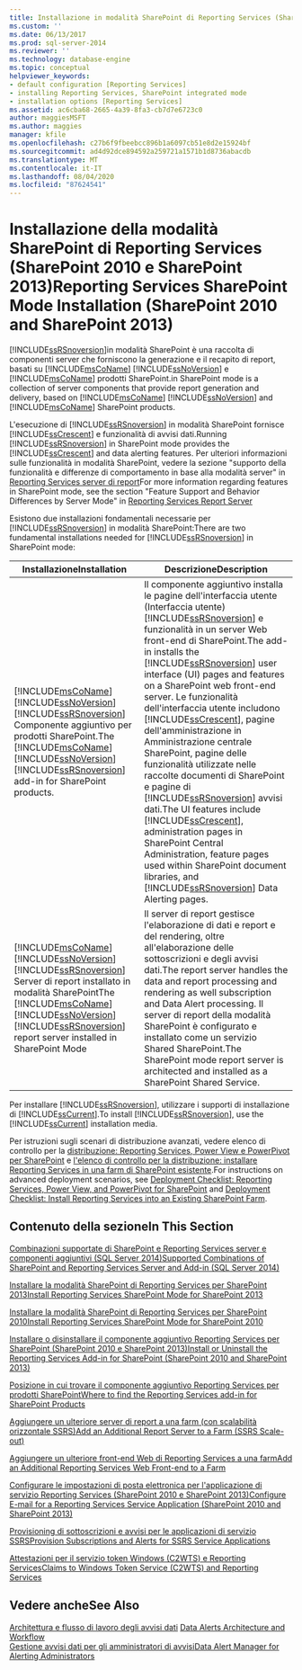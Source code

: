 ```yaml
---
title: Installazione in modalità SharePoint di Reporting Services (SharePoint 2010 e SharePoint 2013) | Microsoft Docs
ms.custom: ''
ms.date: 06/13/2017
ms.prod: sql-server-2014
ms.reviewer: ''
ms.technology: database-engine
ms.topic: conceptual
helpviewer_keywords:
- default configuration [Reporting Services]
- installing Reporting Services, SharePoint integrated mode
- installation options [Reporting Services]
ms.assetid: ac6cba68-2665-4a39-8fa3-cb7d7e6723c0
author: maggiesMSFT
ms.author: maggies
manager: kfile
ms.openlocfilehash: c27b6f9fbeebcc896b1a6097cb51e8d2e15924bf
ms.sourcegitcommit: ad4d92dce894592a259721a1571b1d8736abacdb
ms.translationtype: MT
ms.contentlocale: it-IT
ms.lasthandoff: 08/04/2020
ms.locfileid: "87624541"
---
```

# <a name="reporting-services-sharepoint-mode-installation-sharepoint-2010-and-sharepoint-2013"></a><span data-ttu-id="aac15-102">Installazione della modalità SharePoint di Reporting Services (SharePoint 2010 e SharePoint 2013)</span><span class="sxs-lookup"><span data-stu-id="aac15-102">Reporting Services SharePoint Mode Installation (SharePoint 2010 and SharePoint 2013)</span></span>
  [!INCLUDE[ssRSnoversion](../../includes/ssrsnoversion-md.md)]<span data-ttu-id="aac15-103">in modalità SharePoint è una raccolta di componenti server che forniscono la generazione e il recapito di report, basati su [!INCLUDE[msCoName](../../includes/msconame-md.md)] [!INCLUDE[ssNoVersion](../../includes/ssnoversion-md.md)] e [!INCLUDE[msCoName](../../includes/msconame-md.md)] prodotti SharePoint.</span><span class="sxs-lookup"><span data-stu-id="aac15-103">in SharePoint mode is a collection of server components that provide report generation and delivery, based on [!INCLUDE[msCoName](../../includes/msconame-md.md)] [!INCLUDE[ssNoVersion](../../includes/ssnoversion-md.md)] and [!INCLUDE[msCoName](../../includes/msconame-md.md)] SharePoint products.</span></span>  
  
 <span data-ttu-id="aac15-104">L'esecuzione di [!INCLUDE[ssRSnoversion](../../includes/ssrsnoversion-md.md)] in modalità SharePoint fornisce [!INCLUDE[ssCrescent](../../includes/sscrescent-md.md)] e funzionalità di avvisi dati.</span><span class="sxs-lookup"><span data-stu-id="aac15-104">Running [!INCLUDE[ssRSnoversion](../../includes/ssrsnoversion-md.md)] in SharePoint mode provides the [!INCLUDE[ssCrescent](../../includes/sscrescent-md.md)] and data alerting features.</span></span> <span data-ttu-id="aac15-105">Per ulteriori informazioni sulle funzionalità in modalità SharePoint, vedere la sezione "supporto della funzionalità e differenze di comportamento in base alla modalità server" in [Reporting Services server di report](../reporting-services-report-server.md)</span><span class="sxs-lookup"><span data-stu-id="aac15-105">For more information regarding features in SharePoint mode, see the section "Feature Support and Behavior Differences by Server Mode" in [Reporting Services Report Server](../reporting-services-report-server.md)</span></span>  
  
 <span data-ttu-id="aac15-106">Esistono due installazioni fondamentali necessarie per [!INCLUDE[ssRSnoversion](../../includes/ssrsnoversion-md.md)] in modalità SharePoint:</span><span class="sxs-lookup"><span data-stu-id="aac15-106">There are two fundamental installations needed for [!INCLUDE[ssRSnoversion](../../includes/ssrsnoversion-md.md)] in SharePoint mode:</span></span>  
  
|<span data-ttu-id="aac15-107">Installazione</span><span class="sxs-lookup"><span data-stu-id="aac15-107">Installation</span></span>|<span data-ttu-id="aac15-108">Descrizione</span><span class="sxs-lookup"><span data-stu-id="aac15-108">Description</span></span>|  
|------------------|-----------------|  
|<span data-ttu-id="aac15-109">[!INCLUDE[msCoName](../../includes/msconame-md.md)] [!INCLUDE[ssNoVersion](../../includes/ssnoversion-md.md)] [!INCLUDE[ssRSnoversion](../../includes/ssrsnoversion-md.md)] Componente aggiuntivo per prodotti SharePoint.</span><span class="sxs-lookup"><span data-stu-id="aac15-109">The [!INCLUDE[msCoName](../../includes/msconame-md.md)] [!INCLUDE[ssNoVersion](../../includes/ssnoversion-md.md)] [!INCLUDE[ssRSnoversion](../../includes/ssrsnoversion-md.md)] add-in for SharePoint products.</span></span>|<span data-ttu-id="aac15-110">Il componente aggiuntivo installa le pagine dell'interfaccia utente (Interfaccia utente) [!INCLUDE[ssRSnoversion](../../includes/ssrsnoversion-md.md)] e funzionalità in un server Web front-end di SharePoint.</span><span class="sxs-lookup"><span data-stu-id="aac15-110">The add-in installs the [!INCLUDE[ssRSnoversion](../../includes/ssrsnoversion-md.md)] user interface (UI) pages and features on a SharePoint web front-end server.</span></span> <span data-ttu-id="aac15-111">Le funzionalità dell'interfaccia utente includono [!INCLUDE[ssCrescent](../../includes/sscrescent-md.md)], pagine dell'amministrazione in Amministrazione centrale SharePoint, pagine delle funzionalità utilizzate nelle raccolte documenti di SharePoint e pagine di [!INCLUDE[ssRSnoversion](../../includes/ssrsnoversion-md.md)] avvisi dati.</span><span class="sxs-lookup"><span data-stu-id="aac15-111">The UI features include [!INCLUDE[ssCrescent](../../includes/sscrescent-md.md)], administration pages in SharePoint Central Administration, feature pages used within SharePoint document libraries, and [!INCLUDE[ssRSnoversion](../../includes/ssrsnoversion-md.md)] Data Alerting pages.</span></span>|  
|<span data-ttu-id="aac15-112">[!INCLUDE[msCoName](../../includes/msconame-md.md)] [!INCLUDE[ssNoVersion](../../includes/ssnoversion-md.md)] [!INCLUDE[ssRSnoversion](../../includes/ssrsnoversion-md.md)] Server di report installato in modalità SharePoint</span><span class="sxs-lookup"><span data-stu-id="aac15-112">The [!INCLUDE[msCoName](../../includes/msconame-md.md)] [!INCLUDE[ssNoVersion](../../includes/ssnoversion-md.md)] [!INCLUDE[ssRSnoversion](../../includes/ssrsnoversion-md.md)] report server installed in SharePoint Mode</span></span>|<span data-ttu-id="aac15-113">Il server di report gestisce l'elaborazione di dati e report e del rendering, oltre all'elaborazione delle sottoscrizioni e degli avvisi dati.</span><span class="sxs-lookup"><span data-stu-id="aac15-113">The report server handles the data and report processing and rendering as well subscription and Data Alert processing.</span></span> <span data-ttu-id="aac15-114">Il server di report della modalità SharePoint è configurato e installato come un servizio Shared SharePoint.</span><span class="sxs-lookup"><span data-stu-id="aac15-114">The SharePoint mode report server is architected and installed as a SharePoint Shared Service.</span></span>|  
  
 <span data-ttu-id="aac15-115">Per installare [!INCLUDE[ssRSnoversion](../../includes/ssrsnoversion-md.md)], utilizzare i supporti di installazione di [!INCLUDE[ssCurrent](../../includes/sscurrent-md.md)].</span><span class="sxs-lookup"><span data-stu-id="aac15-115">To install [!INCLUDE[ssRSnoversion](../../includes/ssrsnoversion-md.md)], use the [!INCLUDE[ssCurrent](../../includes/sscurrent-md.md)] installation media.</span></span>  
  
 <span data-ttu-id="aac15-116">Per istruzioni sugli scenari di distribuzione avanzati, vedere elenco di controllo per la [distribuzione: Reporting Services, Power View e PowerPivot per SharePoint](../../sql-server/install/deployment-checklist-reporting-services-power-view-power-pivot-for-sharepoint.md) e [l'elenco di controllo per la distribuzione: installare Reporting Services in una farm di SharePoint esistente](../../sql-server/install/deployment-checklist-install-reporting-services-existing-sharepoint-farm.md).</span><span class="sxs-lookup"><span data-stu-id="aac15-116">For instructions on advanced deployment scenarios, see [Deployment Checklist: Reporting Services, Power View, and PowerPivot for SharePoint](../../sql-server/install/deployment-checklist-reporting-services-power-view-power-pivot-for-sharepoint.md) and [Deployment Checklist: Install Reporting Services into an Existing SharePoint Farm](../../sql-server/install/deployment-checklist-install-reporting-services-existing-sharepoint-farm.md).</span></span>  
  
## <a name="in-this-section"></a><span data-ttu-id="aac15-117">Contenuto della sezione</span><span class="sxs-lookup"><span data-stu-id="aac15-117">In This Section</span></span>  
 [<span data-ttu-id="aac15-118">Combinazioni supportate di SharePoint e Reporting Services server e componenti aggiuntivi &#40;SQL Server 2014&#41;</span><span class="sxs-lookup"><span data-stu-id="aac15-118">Supported Combinations of SharePoint and Reporting Services Server and Add-in &#40;SQL Server 2014&#41;</span></span>](supported-combinations-of-sharepoint-and-reporting-services-server.md)  
  
 [<span data-ttu-id="aac15-119">Installare la modalità SharePoint di Reporting Services per SharePoint 2013</span><span class="sxs-lookup"><span data-stu-id="aac15-119">Install Reporting Services SharePoint Mode for SharePoint 2013</span></span>](../../sql-server/install/install-reporting-services-sharepoint-mode-for-sharepoint-2013.md)  
  
 [<span data-ttu-id="aac15-120">Installare la modalità SharePoint di Reporting Services per SharePoint 2010</span><span class="sxs-lookup"><span data-stu-id="aac15-120">Install Reporting Services SharePoint Mode for SharePoint 2010</span></span>](../../sql-server/install/install-reporting-services-sharepoint-mode-for-sharepoint-2010.md)  
  
 [<span data-ttu-id="aac15-121">Installare o disinstallare il componente aggiuntivo Reporting Services per SharePoint &#40;SharePoint 2010 e SharePoint 2013&#41;</span><span class="sxs-lookup"><span data-stu-id="aac15-121">Install or Uninstall the Reporting Services Add-in for SharePoint &#40;SharePoint 2010 and SharePoint 2013&#41;</span></span>](install-or-uninstall-the-reporting-services-add-in-for-sharepoint.md)  
  
 [<span data-ttu-id="aac15-122">Posizione in cui trovare il componente aggiuntivo Reporting Services per prodotti SharePoint</span><span class="sxs-lookup"><span data-stu-id="aac15-122">Where to find the Reporting Services add-in for SharePoint Products</span></span>](where-to-find-the-reporting-services-add-in-for-sharepoint-products.md)  
  
 [<span data-ttu-id="aac15-123">Aggiungere un ulteriore server di report a una farm &#40;con scalabilità orizzontale SSRS&#41;</span><span class="sxs-lookup"><span data-stu-id="aac15-123">Add an Additional Report Server to a Farm &#40;SSRS Scale-out&#41;</span></span>](add-an-additional-report-server-to-a-farm-ssrs-scale-out.md)  
  
 [<span data-ttu-id="aac15-124">Aggiungere un ulteriore front-end Web di Reporting Services a una farm</span><span class="sxs-lookup"><span data-stu-id="aac15-124">Add an Additional Reporting Services Web Front-end to a Farm</span></span>](add-an-additional-reporting-services-web-front-end-to-a-farm.md)  
  
 [<span data-ttu-id="aac15-125">Configurare le impostazioni di posta elettronica per l'applicazione di servizio Reporting Services &#40;SharePoint 2010 e SharePoint 2013&#41;</span><span class="sxs-lookup"><span data-stu-id="aac15-125">Configure E-mail for a Reporting Services Service Application &#40;SharePoint 2010 and SharePoint 2013&#41;</span></span>](configure-e-mail-for-a-reporting-services-service-application.md)  
  
 [<span data-ttu-id="aac15-126">Provisioning di sottoscrizioni e avvisi per le applicazioni di servizio SSRS</span><span class="sxs-lookup"><span data-stu-id="aac15-126">Provision Subscriptions and Alerts for SSRS Service Applications</span></span>](provision-subscriptions-and-alerts-for-ssrs-service-applications.md)  
  
 [<span data-ttu-id="aac15-127">Attestazioni per il servizio token Windows &#40;C2WTS&#41; e Reporting Services</span><span class="sxs-lookup"><span data-stu-id="aac15-127">Claims to Windows Token Service &#40;C2WTS&#41; and Reporting Services</span></span>](../../sql-server/install/claims-to-windows-token-service-c2wts-and-reporting-services.md)  
  
## <a name="see-also"></a><span data-ttu-id="aac15-128">Vedere anche</span><span class="sxs-lookup"><span data-stu-id="aac15-128">See Also</span></span>  
 <span data-ttu-id="aac15-129">[Architettura e flusso di lavoro degli avvisi dati](../reporting-services-data-alerts.md#AlertingWF) </span><span class="sxs-lookup"><span data-stu-id="aac15-129">[Data Alerts Architecture and Workflow](../reporting-services-data-alerts.md#AlertingWF) </span></span>  
 [<span data-ttu-id="aac15-130">Gestione avvisi dati per gli amministratori di avvisi</span><span class="sxs-lookup"><span data-stu-id="aac15-130">Data Alert Manager for Alerting Administrators</span></span>](../data-alert-manager-for-alerting-administrators.md)  
  
  
